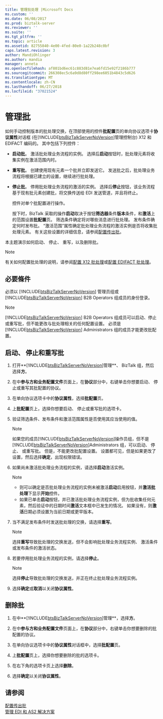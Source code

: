 ```yaml
---
title: 管理批处理 |Microsoft Docs
ms.custom: ''
ms.date: 06/08/2017
ms.prod: biztalk-server
ms.reviewer: ''
ms.suite: ''
ms.tgt_pltfrm: ''
ms.topic: article
ms.assetid: 82755840-4e00-4fed-80e0-1a22b248c0bf
caps.latest.revision: 3
author: MandiOhlinger
ms.author: mandia
manager: anneta
ms.openlocfilehash: af801bd6ec61c883d81e7ea6fd15e92f2186b777
ms.sourcegitcommit: 266308ec5c6a9d8d80ff298ee6051b4843c5d626
ms.translationtype: MT
ms.contentlocale: zh-CN
ms.lasthandoff: 06/27/2018
ms.locfileid: "37021524"
---
```

# <a name="managing-batches"></a>管理批
如何手动控制版本的批处理交换，在顶部使用的控件**批配置**页的单向协议选项卡**协议属性**对话框 (在[!INCLUDE[btsBizTalkServerNoVersion](../includes/btsbiztalkservernoversion-md.md)]管理控制台) X12 和 EDIFACT 编码的。 其中包括下列控件：  
  
- **启动批**。 激活批处理业务流程的实例。 选择后**启动**按钮时，批处理元素将收集实例在激活范围内时。  
  
- **重写批**。 创建使用现有元素一个批并立即发送它。 发送批之后，批处理业务流程将根据已建立的设置，继续进行批处理。  
  
- **停止批**。 停用批处理业务流程的激活的实例。 选择后**停止**按钮，该业务流程基于现有批元素创建批，将交换传送给 EDI 发送管道，并且将终止。  
  
  控件对单个批配置进行操作。  
  
  按下时，BizTalk 采取的操作**启动**取决于按钮**筛选器**条件**版本**条件，和**激活**上的范围设置**批配置**页。 筛选条件确定将对哪些消息进行批处理。 发布条件确定何时发布批。 “激活范围”属性确定批处理业务流程的激活实例是否将收集批处理元素。 有关这些设置的详细信息，请参阅[配置传出批](../core/configuring-an-outgoing-batch.md)。  

本主题演示如何启动、 停止、 重写，以及删除批。  

> [!NOTE]
>  有关如何配置批处理的说明，请参阅[配置 X12 批处理](../core/configuring-batching-x12.md)或[配置 EDIFACT 批处理](../core/configuring-batching-edifact.md)。 
  
## <a name="prerequisites"></a>必要條件  
 必须以 [!INCLUDE[btsBizTalkServerNoVersion](../includes/btsbiztalkservernoversion-md.md)] 管理员组或 [!INCLUDE[btsBizTalkServerNoVersion](../includes/btsbiztalkservernoversion-md.md)] B2B Operators 组成员的身份登录。  
  
> [!NOTE]
>  [!INCLUDE[btsBizTalkServerNoVersion](../includes/btsbiztalkservernoversion-md.md)] B2B Operators 组成员可以启动、停止或重写批，但不能更改与批处理相关的任何配置设置。 必须是 [!INCLUDE[btsBizTalkServerNoVersion](../includes/btsbiztalkservernoversion-md.md)] Administrators 组的成员才能更改批配置。  
  
## <a name="start-stop-and-override-batches"></a>启动、 停止和重写批  
  
1. 打开**[!INCLUDE[btsBizTalkServerNoVersion](../includes/btsbiztalkservernoversion-md.md)]管理**、 BizTalk 组，然后选择**方**。  
  
2. 在中**参与方和业务配置文件**页面上，在**协议**部分中，右键单击你想要启动、 停止或重写其批配置的协议。  
  
3. 在单向协议选项卡中的**协议属性**，选择**批配置**页。  
  
4. 上**批配置**页上，选择你想要启动、 停止或重写批的选项卡。  
  
5. 验证筛选条件、发布条件和激活范围属性是否使用其应当使用的值。  
  
   > [!NOTE]
   >  如果您的成员[!INCLUDE[btsBizTalkServerNoVersion](../includes/btsbiztalkservernoversion-md.md)]操作员组，但不是[!INCLUDE[btsBizTalkServerNoVersion](../includes/btsbiztalkservernoversion-md.md)]Administrators 组，可以启动、 停止、 或重写批。 但是，不能更改批配置设置。 设置都可见，但是如果更改了设置，然后选择**确定**，出现权限错误。  
  
6. 如果尚未激活批处理业务流程的实例，请选择**启动**激活实例。  
  
   > [!NOTE]
   >  - 则可以确定是否批处理业务流程的实例未被激活**启动**启用按钮，并**激活批处理**下显示**开始**控件。  
   >  - 如果已单击**启动**按钮，并已激活批处理业务流程实例，但为批收集任何元素，然后验证中的日期时间**激活**文本框中已发生的情况。 如果没有，则**激活**日期必须设置为当前日期或更早版本。  
  
7. 当不满足发布条件时发送批处理的交换，请选择**重写**。  
  
   > [!NOTE]
   >  选择**重写**导致批处理的交换发送，但不会影响批处理业务流程实例、 激活条件或发布条件的激活状态。  
  
8. 若要停用批处理业务流程的实例，请选择**停止**。  
  
   > [!NOTE]
   >  选择**停止**导致批处理的交换发送，并正在终止批处理业务流程实例。  
  
9. 选择**确定**或**取消**以关闭**协议属性**。  

## <a name="delete-batches"></a>删除批  
  
1. 在中**[!INCLUDE[btsBizTalkServerNoVersion](../includes/btsbiztalkservernoversion-md.md)]管理**，选择**方**。  
  
2. 在中**参与方和业务配置文件**页面上，在**协议**部分中，右键单击你想要删除的批配置的协议。  
  
3. 在单向协议选项卡中的**协议属性**对话框中，选择**批配置**页。  
  
4. 上**批配置**页上，选择你想要删除的批的选项卡。  
  
5. 在右下角的选项卡页上选择**删除**。  
  
6. 选择**确定**以关闭**协议属性**。  

  
## <a name="see-also"></a>请参阅  
 [配置传出批](../core/configuring-an-outgoing-batch.md)  
 [管理 EDI 和 AS2 解决方案](../core/managing-edi-and-as2-solutions.md)